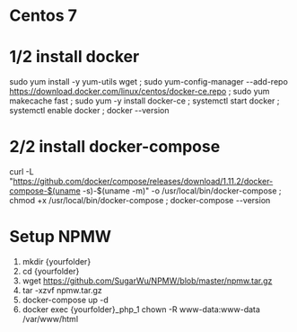 # Centos 7 
# 1/2 install docker 
sudo yum install -y yum-utils wget ; sudo yum-config-manager --add-repo https://download.docker.com/linux/centos/docker-ce.repo ; sudo yum makecache fast ; sudo yum -y install docker-ce ; systemctl start docker ; systemctl enable docker ; docker --version

# 2/2 install docker-compose
curl -L "https://github.com/docker/compose/releases/download/1.11.2/docker-compose-$(uname -s)-$(uname -m)" -o /usr/local/bin/docker-compose ; chmod +x /usr/local/bin/docker-compose ; docker-compose --version

# Setup NPMW
1. mkdir {yourfolder} 
2. cd {yourfolder}
3. wget https://github.com/SugarWu/NPMW/blob/master/npmw.tar.gz
4. tar -xzvf npmw.tar.gz
5. docker-compose up -d
6. docker exec {yourfolder}_php_1 chown -R www-data:www-data /var/www/html
